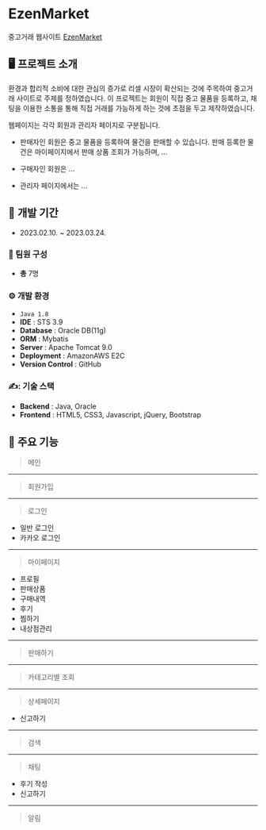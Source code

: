 # EzenMarket
중고거래 웹사이트 [EzenMarket](http://43.201.115.156/)


## 🖥️ 프로젝트 소개 
환경과 합리적 소비에 대한 관심의 증가로 리셀 시장이 확산되는 것에 주목하여 중고거래 사이트로 주제를 정하였습니다.
이 프로젝트는 회원이 직접 중고 물품을 등록하고, 채팅을 이용한 소통을 통해 직접 거래를 가능하게 하는 것에 초점을 두고 제작하였습니다.

웹페이지는 각각 회원과 관리자 페이지로 구분됩니다.

* 판매자인 회원은 중고 물품을 등록하여 물건을 판매할 수 있습니다. 판매 등록한 물건은 마이페이지에서 판매 상품 조회가 가능하며, 
...

* 구매자인 회원은
...


* 관리자 페이지에서는
...







## 📆 개발 기간

 * 2023.02.10. ~ 2023.03.24.

### 👫 팀원 구성
 * **총** 7명

### ⚙ 개발 환경
 * `Java 1.8`
 * **IDE** : STS 3.9
 * **Database** : Oracle DB(11g)
 * **ORM** : Mybatis
 * **Server** : Apache Tomcat 9.0
 * **Deployment** : AmazonAWS E2C
 * **Version Control** : GitHub


### ✍️: 기술 스택
 * **Backend** : Java, Oracle
 * **Frontend** : HTML5, CSS3, Javascript, jQuery, Bootstrap



## 🛒 주요 기능

> 메인

---

> 회원가입

---

> 로그인
 - 일반 로그인
 - 카카오 로그인

---

> 마이페이지
 - 프로필
 - 판매상품
 - 구매내역
 - 후기
 - 찜하기
 - 내상점관리

---

> 판매하기

---

> 카테고리별 조회

---

> 상세페이지
 - 신고하기

---

> 검색

---

> 채팅
 - 후기 작성
 - 신고하기

---

> 알림













